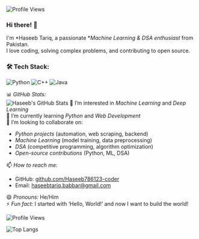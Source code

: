 ![Profile Views](https://komarev.com/ghpvc/?username=Haseeb786123-coder&color=blue)

### Hi there! 👋  
I'm *Haseeb Tariq, a passionate **Machine Learning & DSA enthusiast* from Pakistan.  
I love coding, solving complex problems, and contributing to open source.

### 🛠 Tech Stack:
![Python](https://img.shields.io/badge/Python-3776AB?style=for-the-badge&logo=python&logoColor=white)
![C++](https://img.shields.io/badge/C++-00599C?style=for-the-badge&logo=cplusplus&logoColor=white)
![Java](https://img.shields.io/badge/Java-007396?style=for-the-badge&logo=java&logoColor=white)

📊 *GitHub Stats:*  
![Haseeb's GitHub Stats](https://github-readme-stats.vercel.app/api?username=Haseeb786123-coder&show_icons=true&theme=radical)
👀 I’m interested in *Machine Learning* and *Deep Learning*  
🌱 I’m currently learning *Python* and *Web Development*  
💞 I’m looking to collaborate on:  
   - *Python projects* (automation, web scraping, backend)  
   - *Machine Learning* (model training, data preprocessing)  
   - *DSA* (competitive programming, algorithm optimization)  
   - *Open-source contributions* (Python, ML, DSA)  

📫 *How to reach me:*  
   - GitHub: [github.com/Haseeb786123-coder](https://github.com/Haseeb786123-coder)  
   - Email: haseebtariq.babbar@gmail.com  

😄 *Pronouns:* He/Him  
⚡ *Fun fact:* I started with ‘Hello, World!’ and now I want to build the world! 

![Profile Views](https://komarev.com/ghpvc/?username=Haseeb786123-coder&color=blue)

![Top Langs](https://github-readme-stats.vercel.app/api/top-langs/?username=Haseeb786123-coder&layout=compact&theme=radical)

<!---
Haseeb786123-coder/Haseeb786123-coder is a ✨ special ✨ repository because its `README.md` (this file) appears on your GitHub profile.
You can click the Preview link to take a look at your changes.
--->
